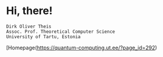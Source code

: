 # Hi, there!
    Dirk Oliver Theis
    Assoc. Prof. Theoretical Computer Science
    University of Tartu, Estonia
[Homepage(https://quantum-computing.ut.ee/?page_id=292)
